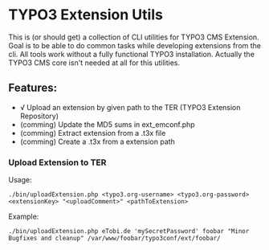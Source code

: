 # TYPO3 Extension Utils

This is (or should get) a collection of CLI utilities for TYPO3 CMS Extension. Goal is to be able to do common tasks
while developing extensions from the cli. All tools work without a fully functional TYPO3 installation. Actually the
TYPO3 CMS core isn't needed at all for this utilities.


## Features:

* √ Upload an extension by given path to the TER (TYPO3 Extension Repository)
* (comming) Update the MD5 sums in ext_emconf.php
* (comming) Extract extension from a .t3x file
* (comming) Create a .t3x from a extension path


### Upload Extension to TER

Usage:

	./bin/uploadExtension.php <typo3.org-username> <typo3.org-password> <extensionKey> "<uploadComment>" <pathToExtension>

Example:

	./bin/uploadExtension.php eTobi.de 'mySecretPassword' foobar "Minor Bugfixes and cleanup" /var/www/foobar/typo3conf/ext/foobar/